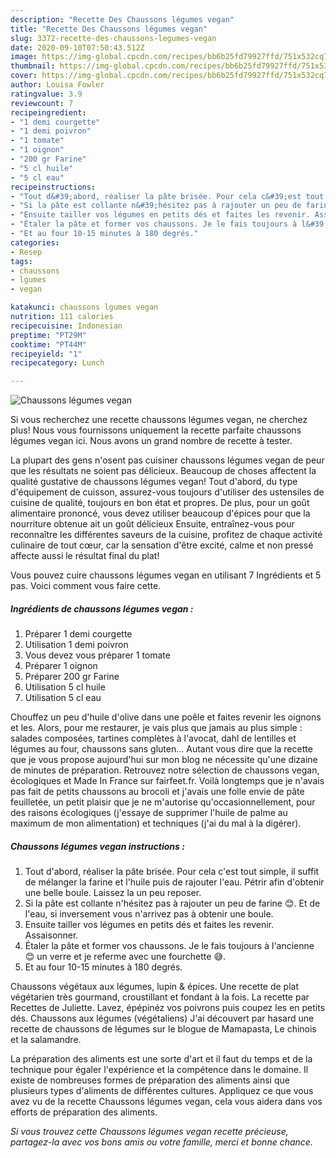 ```yaml
---
description: "Recette Des Chaussons légumes vegan"
title: "Recette Des Chaussons légumes vegan"
slug: 3372-recette-des-chaussons-legumes-vegan
date: 2020-09-10T07:50:43.512Z
image: https://img-global.cpcdn.com/recipes/bb6b25fd79927ffd/751x532cq70/chaussons-legumes-vegan-photo-principale-de-la-recette.jpg
thumbnail: https://img-global.cpcdn.com/recipes/bb6b25fd79927ffd/751x532cq70/chaussons-legumes-vegan-photo-principale-de-la-recette.jpg
cover: https://img-global.cpcdn.com/recipes/bb6b25fd79927ffd/751x532cq70/chaussons-legumes-vegan-photo-principale-de-la-recette.jpg
author: Louisa Fowler
ratingvalue: 3.9
reviewcount: 7
recipeingredient:
- "1 demi courgette"
- "1 demi poivron"
- "1 tomate"
- "1 oignon"
- "200 gr Farine"
- "5 cl huile"
- "5 cl eau"
recipeinstructions:
- "Tout d&#39;abord, réaliser la pâte brisée. Pour cela c&#39;est tout simple, il suffit de mélanger la farine et l&#39;huile puis de rajouter l&#39;eau. Pétrir afin d&#39;obtenir une belle boule. Laissez la un peu reposer."
- "Si la pâte est collante n&#39;hésitez pas à rajouter un peu de farine 😊. Et de l&#39;eau, si inversement vous n&#39;arrivez pas à obtenir une boule."
- "Ensuite tailler vos légumes en petits dés et faites les revenir. Assaisonner."
- "Étaler la pâte et former vos chaussons. Je le fais toujours à l&#39;ancienne 😊 un verre et je referme avec une fourchette 😅."
- "Et au four 10-15 minutes à 180 degrés."
categories:
- Resep
tags:
- chaussons
- lgumes
- vegan

katakunci: chaussons lgumes vegan 
nutrition: 111 calories
recipecuisine: Indonesian
preptime: "PT29M"
cooktime: "PT44M"
recipeyield: "1"
recipecategory: Lunch

---
```



![Chaussons légumes vegan](https://img-global.cpcdn.com/recipes/bb6b25fd79927ffd/751x532cq70/chaussons-legumes-vegan-photo-principale-de-la-recette.jpg)

Si vous recherchez une recette chaussons légumes vegan, ne cherchez plus! Nous vous fournissons uniquement la recette parfaite chaussons légumes vegan ici. Nous avons un grand nombre de recette à tester.

La plupart des gens n'osent pas cuisiner chaussons légumes vegan de peur que les résultats ne soient pas délicieux. Beaucoup de choses affectent la qualité gustative de chaussons légumes vegan! Tout d'abord, du type d'équipement de cuisson, assurez-vous toujours d'utiliser des ustensiles de cuisine de qualité, toujours en bon état et propres. De plus, pour un goût alimentaire prononcé, vous devez utiliser beaucoup d'épices pour que la nourriture obtenue ait un goût délicieux Ensuite, entraînez-vous pour reconnaître les différentes saveurs de la cuisine, profitez de chaque activité culinaire de tout cœur, car la sensation d'être excité, calme et non pressé affecte aussi le résultat final du plat!

<!--inarticleads1-->

Vous pouvez cuire chaussons légumes vegan en utilisant 7 Ingrédients et 5 pas. Voici comment vous faire cette.

##### Ingrédients de chaussons légumes vegan :

1. Préparer 1 demi courgette
1. Utilisation 1 demi poivron
1. Vous devez vous préparer 1 tomate
1. Préparer 1 oignon
1. Préparer 200 gr Farine
1. Utilisation 5 cl huile
1. Utilisation 5 cl eau


Chouffez un peu d&#39;huile d&#39;olive dans une poêle et faites revenir les oignons et les. Alors, pour me restaurer, je vais plus que jamais au plus simple : salades composées, tartines complètes à l&#39;avocat, dahl de lentilles et légumes au four, chaussons sans gluten… Autant vous dire que la recette que je vous propose aujourd&#39;hui sur mon blog ne nécessite qu&#39;une dizaine de minutes de préparation. Retrouvez notre sélection de chaussons vegan, écologiques et Made In France sur fairfeet.fr. Voilà longtemps que je n&#39;avais pas fait de petits chaussons au brocoli et j&#39;avais une folle envie de pâte feuilletée, un petit plaisir que je ne m&#39;autorise qu&#39;occasionnellement, pour des raisons écologiques (j&#39;essaye de supprimer l&#39;huile de palme au maximum de mon alimentation) et techniques (j&#39;ai du mal à la digérer). 

<!--inarticleads2-->

##### Chaussons légumes vegan instructions :

1. Tout d&#39;abord, réaliser la pâte brisée. Pour cela c&#39;est tout simple, il suffit de mélanger la farine et l&#39;huile puis de rajouter l&#39;eau. Pétrir afin d&#39;obtenir une belle boule. Laissez la un peu reposer.
1. Si la pâte est collante n&#39;hésitez pas à rajouter un peu de farine 😊. Et de l&#39;eau, si inversement vous n&#39;arrivez pas à obtenir une boule.
1. Ensuite tailler vos légumes en petits dés et faites les revenir. Assaisonner.
1. Étaler la pâte et former vos chaussons. Je le fais toujours à l&#39;ancienne 😊 un verre et je referme avec une fourchette 😅.
1. Et au four 10-15 minutes à 180 degrés.


Chaussons végétaux aux légumes, lupin &amp; épices. Une recette de plat végétarien très gourmand, croustillant et fondant à la fois. La recette par Recettes de Juliette. Lavez, épépinéz vos poivrons puis coupez les en petits dés. Chaussons aux légumes (végétaliens) J&#39;ai découvert par hasard une recette de chaussons de légumes sur le blogue de Mamapasta, Le chinois et la salamandre. 

<!--inarticleads1-->

<p>
La préparation des aliments est une sorte d'art et il faut du temps et de la technique pour égaler l'expérience et la compétence dans le domaine. Il existe de nombreuses formes de préparation des aliments ainsi que plusieurs types d'aliments de différentes cultures. Appliquez ce que vous avez vu de la recette Chaussons légumes vegan, cela vous aidera dans vos efforts de préparation des aliments.
</p>

<p>
<i>Si vous trouvez cette Chaussons légumes vegan recette précieuse, partagez-la avec vos bons amis ou votre famille, merci et bonne chance.</i>
</p>
